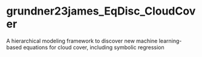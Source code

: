 # grundner23james_EqDisc_CloudCover
A hierarchical modeling framework to discover new machine learning-based equations for cloud cover, including symbolic regression
